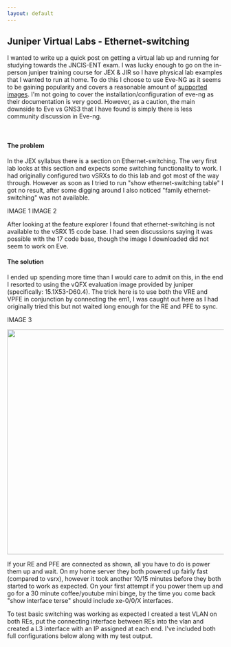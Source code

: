 ```yaml
---
layout: default
---
```


## **Juniper Virtual Labs - Ethernet-switching**

I wanted to write up a quick post on getting a virtual lab up and running for studying towards the JNCIS-ENT exam. I was lucky enough to go on the in-person juniper training course for JEX & JIR so I have physical lab examples that I wanted to run at home. To do this I choose to use Eve-NG as it seems to be gaining popularity and covers a reasonable amount of [supported images](http://www.eve-ng.net/documentation/supported-images). I'm not going to cover the installation/configuration of eve-ng as their documentation is very good. However, as a caution, the main downside to Eve vs GNS3 that I have found is simply there is less community discussion in Eve-ng.

</br>

#### **The problem**

In the JEX syllabus there is a section on Ethernet-switching. The very first lab looks at this section and expects some switching functionality to work. I had originally configured two vSRXs to do this lab and got most of the way through. However as soon as I tried to run "show ethernet-switching table" I got no result, after some digging around I also noticed "family ethernet-switching" was not available. 

IMAGE 1 
IMAGE 2

After looking at the feature explorer I found that ethernet-switching is not available to the vSRX 15 code base. I had seen discussions saying it was possible with the 17 code base, though the image I downloaded did not seem to work on Eve.


#### **The solution**

I ended up spending more time than I would care to admit on this, in the end I resorted to using the vQFX evaluation image provided by juniper (specifically: 15.1X53-D60.4). The trick here is to use both the VRE and VPFE in conjunction by connecting the em1, I was caught out here as I had originally tried this but not waited long enough for the RE and PFE to sync.

IMAGE 3

<div style="text-align:center;"><a href="{{ site.url }}/images/posts/2018/01/vqfx-topology.png"><img src="{{ site.url }}/images/posts/2018/01/vqfx-topology.png" width="523" ></a></div>


If your RE and PFE are connected as shown, all you have to do is power them up and wait. On my home server they both powered up fairly fast (compared to vsrx), however it took another 10/15 minutes before they both started to work as expected. On your first attempt if you power them up and go for a 30 minute coffee/youtube mini binge, by the time you come back "show interface terse" should include xe-0/0/X interfaces. 

To test basic switching was working as expected I created a test VLAN on both REs, put the connecting interface between REs into the vlan and created a L3 interface with an IP assigned at each end. I've included both full configurations below along with my test output. 
